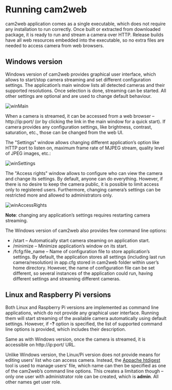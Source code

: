 # Running cam2web
cam2web application comes as a single executable, which does not require any installation to run correctly. Once built or extracted from downloaded package, it is ready to run and stream a camera over HTTP.  Release builds have all web resources embedded into the executable, so no extra files are needed to access camera from web browsers.

## Windows version
Windows version of cam2web provides graphical user interface, which allows to start/stop camera streaming and set different configuration settings. The application’s main window lists all detected cameras and their supported resolutions. Once selection is done, streaming can be started. All other settings are optional and are used to change default behaviour.

![winMain](https://github.com/cvsandbox/cam2web/blob/master/images/win_main.png)

When a camera is streamed, it can be accessed from a web browser – http://ip:port/ (or by clicking the link in the main window for a quick start). If camera provides any configuration settings, like brightness, contrast, saturation, etc., those can be changed from the web UI.

The "Settings" window allows changing different application’s option like HTTP port to listen on, maximum frame rate of MJPEG stream, quality level of JPEG images, etc.:

![winSettings](https://github.com/cvsandbox/cam2web/blob/master/images/win_settings.png)

The "Access rights" window allows to configure who can view the camera and change its settings. By default, anyone can do everything. However, if there is no desire to keep the camera public, it is possible to limit access only to registered users. Furthermore, changing camera’s settings can be restricted more and allowed to administrators only.

![winAccessRights](https://github.com/cvsandbox/cam2web/blob/master/images/win_access_rights.png)

**Note**: changing any application’s settings requires restarting camera streaming.

The Windows version of cam2web also provides few command line options:
* /start – Automatically start camera steaming on application start.
* /minimize – Minimize application’s window on its start.
* /fcfg:file_name – Name of configuration file to store application’s settings. By default, the application stores all settings (including last run camera/resolution) in app.cfg stored in cam2web folder within user’s home directory. However, the name of configuration file can be set different, so several instances of the application could run, having different settings and streaming different cameras.

## Linux and Raspberry Pi versions
Both Linux and Raspberry Pi versions are implemented as command line applications, which do not provide any graphical user interface. Running them will start streaming of the available camera automatically using default settings. However, if **-?** option is specified, the list of supported command line options is provided, which includes their description.

Same as with Windows version, once the camera is streamed, it is accessible on http://ip:port/ URL.

Unlike Windows version, the Linux/Pi version does not provide means for editing users’ list who can access camera. Instead, the [Appache htdigest](https://httpd.apache.org/docs/2.4/programs/htdigest.html) tool is used to manage users’ file, which name can then be specified as one of the cam2web’s command line options. This creates a limitation though – only one user with administrator role can be created, which is **admin**. All other names get user role.

